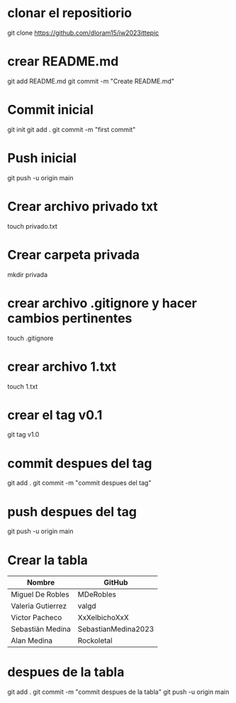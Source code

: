 # clonar el repositiorio
git clone https://github.com/dloram15/iw2023ittepic

# crear README.md
git add README.md
git commit -m "Create README.md"

# Commit inicial
git init
git add .
git commit -m "first commit"

# Push inicial
git push -u origin main

# Crear archivo privado txt
touch privado.txt

# Crear carpeta privada
mkdir privada

# crear archivo .gitignore y hacer cambios pertinentes
touch .gitignore

# crear archivo 1.txt
touch 1.txt

# crear el tag v0.1
git tag v1.0

# commit despues del tag
git add .
git commit -m "commit despues del tag"

# push despues del tag
git push -u origin main

# Crear la tabla
| Nombre | GitHub |
|--------------|--------------|
| Miguel De Robles | MDeRobles |
| Valeria Gutierrez | valgd |
| Victor Pacheco | XxXelbichoXxX |
| Sebastián Medina | SebastianMedina2023 |
| Alan Medina | Rockoletal |

# despues de la tabla
git add .
git commit -m "commit despues de la tabla"
git push -u origin main